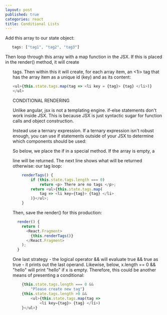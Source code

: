```yaml
---
layout: post
published: true
categories: react
title: Conditional Lists
---
```


Add this array to our state object: 

```javascript
   tags: ["tag1", "tag2", "tag3"]
```

Then loop through this array with a map function in the JSX. If this is placed in the render() method, it will create <ul> tags.  Then within this it will create, for each array item, an <1i> tag that has the array item as a unique id (key) and as its content:  

```javascript 
<ul>{this.state.tags.map(tag => <li key = {tag}> {tag} </li>)}
</ul>
 ```

CONDITIONAL RENDERING

Unlike angular, jsx is not a templating engine.  if-else statements don't work inside JSX. This is because JSX is just syntactic sugar for function calls and object construction.

Instead use a ternary expression.  If a ternary expression isn't robust enough, you can use if statements outside of your JSX to determine which components should be used:

So below, we place the if in a special method.  If the array is empty, a <p> line will be returned.  The next line shows what will be returned otherwise: our tag loop:  

```javascript
    renderTags() {
        if (this.state.tags.length === 0) 
            return <p> There are no tags </p>;
        return <ul>{this.state.tags.map(
            tag => <li key={tag}> {tag} </li>
        )}</ul>;
    }
```

Then, save the render() for this production: 

```javascript
  render() {
    return (
      <React.Fragment>
        {this.renderTags()}
      </React.Fragment>
    );
  }
```

One last strategy - the logical operator && will evaluate true && true as true - it prints out the last operand.  Likewise, below, x.length == 0 && "hello" will print "hello" if x is empty.  Therefore, this could be another means of presenting a conditional:  


```javascript 
    {this.state.tags.length === 0 && 
        "Please create new tag"}
    {this.state.tags.length >0 && 
        <ul>{this.state.tags.map(tag => 
            <li key={tag}> {tag} </li>)
    }</ul>}
```



